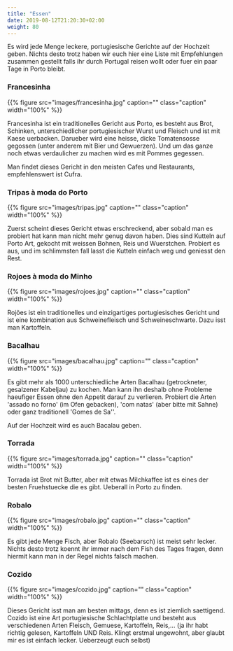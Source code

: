 ```yaml
---
title: "Essen"
date: 2019-08-12T21:20:30+02:00
weight: 80
---
```


Es wird jede Menge leckere, portugiesische Gerichte auf der Hochzeit geben. Nichts desto trotz haben wir euch hier eine Liste mit Empfehlungen zusammen
gestellt falls ihr durch Portugal reisen wollt oder fuer ein paar Tage in
Porto bleibt. 

### Francesinha

{{% figure src="images/francesinha.jpg"
      caption=""
      class="caption"
      width="100%"
%}}

Francesinha ist ein traditionelles Gericht aus Porto, es besteht aus Brot, Schinken, unterschiedlicher portugiesischer Wurst und Fleisch und ist mit Kaese uerbacken. Darueber wird eine heisse, dicke Tomatensosse gegossen (unter anderem mit Bier und Gewuerzen). Und um das ganze noch etwas verdaulicher zu machen wird es mit Pommes gegessen. 

Man findet dieses Gericht in den meisten Cafes und Restaurants, empfehlenswert
ist Cufra.

### Tripas à moda do Porto

{{% figure src="images/tripas.jpg"
      caption=""
      class="caption"
      width="100%"
%}}

Zuerst scheint dieses Gericht etwas erschreckend, aber sobald man es probiert hat kann man nicht mehr genug davon haben.
Dies sind Kutteln auf Porto Art, gekocht mit weissen Bohnen, Reis und
Wuerstchen. Probiert es aus, und im schlimmsten fall lasst die Kutteln einfach
weg und geniesst den Rest.

### Rojoes à moda do Minho

{{% figure src="images/rojoes.jpg"
      caption=""
      class="caption"
      width="100%"
%}}

Rojões ist ein traditionelles und einzigartiges portugiesisches Gericht und ist eine kombination aus Schweinefleisch und Schweineschwarte. Dazu isst man Kartoffeln. 

### Bacalhau

{{% figure src="images/bacalhau.jpg"
      caption=""
      class="caption"
      width="100%"
%}}
 
Es gibt mehr als 1000 unterschiedliche Arten Bacalhau (getrockneter, gesalzener Kabeljau) zu kochen. Man kann ihn deshalb ohne Probleme haeufiger Essen ohne den Appetit darauf zu verlieren. Probiert die Arten 'assado no forno' (im Ofen gebacken), 'com natas' (aber bitte mit Sahne) oder ganz traditionell 'Gomes de Sa''.

Auf der Hochzeit wird es auch Bacalau geben. 

### Torrada

{{% figure src="images/torrada.jpg"
      caption=""
      class="caption"
      width="100%"
%}}

Torrada ist Brot mit Butter, aber mit etwas Milchkaffee ist es eines der besten
Fruehstuecke die es gibt. Ueberall in Porto zu finden. 

### Robalo

{{% figure src="images/robalo.jpg"
      caption=""
      class="caption"
      width="100%"
%}}

Es gibt jede Menge Fisch, aber Robalo (Seebarsch) ist meist sehr lecker. Nichts desto trotz koennt ihr immer nach dem Fish des Tages fragen, denn hiermit kann man in der Regel nichts falsch machen. 

### Cozido

{{% figure src="images/cozido.jpg"
      caption=""
      class="caption"
      width="100%"
%}}

Dieses Gericht isst man am besten mittags, denn es ist ziemlich saettigend.
Cozido ist eine Art portugiesische Schlachtplatte und besteht aus verschiedenen
Arten Fleisch, Gemuese, Kartoffeln, Reis,... (ja ihr habt richtig gelesen,
Kartoffeln UND Reis. Klingt erstmal ungewohnt, aber glaubt mir es ist einfach
lecker. Ueberzeugt euch selbst)

